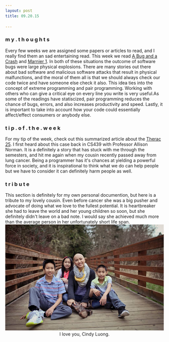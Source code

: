 ```yaml
---
layout: post
title: 09.20.15

---
```

<h3>m y . t h o u g h t s</h3>
Every few weeks we are assigned some papers or articles to read, and I really find them an sad  entertaining read. This week we read <a href="http://www.around.com/ariane.html">A Bug and a Crash</a> and <a href="http://webcache.googleusercontent.com/search?q=cache:ZBWTovsmUrMJ:nssdc.gsfc.nasa.gov/nmc/spacecraftDisplay.do%3Fid%3DMARIN1+&cd=1&hl=en&ct=clnk&gl=us">Marnier 1</a>. In both of these situations the outcome of software bugs were large physical explosions. There are many stories out there about bad software and malicious software attacks that result in physical malfunctions, and the moral of them all is that we should always check our code twice and have someone else check it also. This idea ties into the concept of extreme programming and pair programming. Working with others who can give a critical eye on every line you write is very useful.As some of the readings have statiscized, pair programming reduces the chance of bugs, errors, and also increases productivity and speed. Lastly, it is important to take into account how your code could essentially affect/effect consumers or anybody else. 


<h3>t i p . o f . t h e . w e e k</h3>
For my tip of the week, check out this summarized article about the <a href="http://computingcases.org/case_materials/therac/case_history/Case%20History.html">Therac 25</a>. I first heard about this case back in CS439 with Professor Allison Norman. It is a definitely a story that has stuck with me through the semesters, and hit me again when my cousin recently passed away from lung cancer. Being a programmer has it's chances at yielding a powerful force in society, and it is inspirational to think what we do can help people but we have to consider it can definitely harm people as well.

<h3>t r i b u t e</h3>
This section is definitely for my own personal documention, but here is a tribute to my lovely cousin. Even before cancer she was a big pusher and advocate of doing what we love to the fullest potential. It is heartbreaker she had to leave the world and her young children so soon, but she definitely didn't leave on a bad note. I would say she achieved much more than the average person in her unfortunately short life span.

<center>
<img src="https://github.com/hearthanah/hanahsblog/blob/gh-pages/images/chau01.jpg" alt="Cindy Luong 11.25.72 ~ 09.08.15"><br>
I love you, Cindy Luong. 
</center> 

